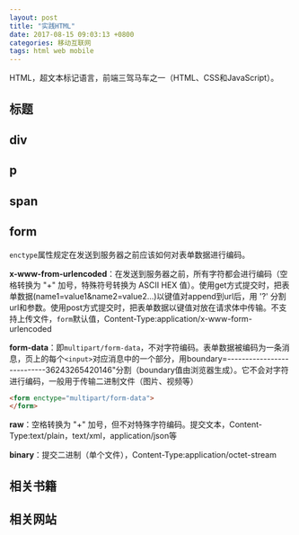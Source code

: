 ```yaml
---
layout: post
title: "实践HTML"
date: 2017-08-15 09:03:13 +0800
categories: 移动互联网
tags: html web mobile
---
```


HTML，超文本标记语言，前端三驾马车之一（HTML、CSS和JavaScript）。

## 标题



## div

## p

## span



## form

`enctype`属性规定在发送到服务器之前应该如何对表单数据进行编码。

**x-www-from-urlencoded**：在发送到服务器之前，所有字符都会进行编码（空格转换为 "+" 加号，特殊符号转换为 ASCII HEX 值）。使用get方式提交时，把表单数据(name1=value1&name2=value2...)以键值对append到url后，用  '?' 分割url和参数。使用post方式提交时，把表单数据以键值对放在请求体中传输。不支持上传文件，`form`默认值，Content-Type:application/x-www-form-urlencoded

**form-data**：即`multipart/form-data`，不对字符编码。表单数据被编码为一条消息，页上的每个`<input>`对应消息中的一个部分，用boundary=---------------------------36243265420146"分割（boundary值由浏览器生成）。它不会对字符进行编码，一般用于传输二进制文件（图片、视频等）

```html
<form enctype="multipart/form-data"> 
</form>
```

**raw**：空格转换为 "+" 加号，但不对特殊字符编码。提交文本，Content-Type:text/plain，text/xml，application/json等

**binary**：提交二进制（单个文件），Content-Type:application/octet-stream

## 相关书籍



## 相关网站

